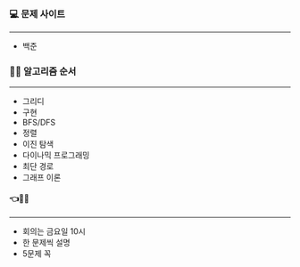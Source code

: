 ### 💻 문제 사이트
---
- 백준

### 👨‍💻 알고리즘 순서
---
- 그리디  
- 구현  
- BFS/DFS  
- 정렬   
- 이진 탐색  
- 다이나믹 프로그래밍  
- 최단 경로  
- 그래프 이론  

#### 👈🤦‍🔥 
---
- 회의는 금요일 10시
- 한 문제씩 설명
- 5문제 꼭

